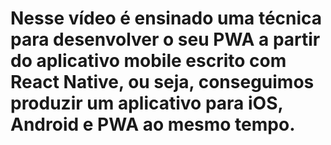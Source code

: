 # Nesse vídeo é ensinado uma técnica para desenvolver o seu PWA a partir do aplicativo mobile escrito com React Native, ou seja, conseguimos produzir um aplicativo para iOS, Android e PWA ao mesmo tempo.
